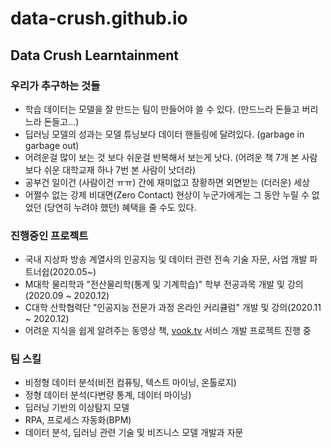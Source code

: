 # data-crush.github.io

## Data Crush Learntainment

### 우리가 추구하는 것들
* 학습 데이터는 모델을 잘 만드는 팀이 만들어야 쓸 수 있다. (만드느라 돈들고 버리느라 돈들고...)
* 딥러닝 모델의 성과는 모델 튜닝보다 데이터 핸들링에 달려있다. (garbage in garbage out)
* 어려운걸 많이 보는 것 보다 쉬운걸 반복해서 보는게 낫다. (어려운 책 7개 본 사람보다 쉬운 대학교재 하나 7번 본 사람이 낫더라)
* 공부건 일이건 (사람이건 ㅠㅠ) 간에 재미없고 장황하면 외면받는 (더러운) 세상
* 어쩔수 없는 강제 비대면(Zero Contact) 현상이 누군가에게는 그 동안 누릴 수 없었던 (당연히 누려야 했던) 혜택을 줄 수도 있다.

### 진행중인 프로젝트
* 국내 지상파 방송 계열사의 인공지능 및 데이터 관련 전속 기술 자문, 사업 개발 파트너쉽(2020.05~)
* M대학 물리학과 "전산물리학(통계 및 기계학습)" 학부 전공과목 개발 및 강의(2020.09 ~ 2020.12)
* C대학 산학협력단 "인공지능 전문가 과정 온라인 커리큘럼" 개발 및 강의(2020.11 ~ 2020.12)
* 어려운 지식을 쉽게 알려주는 동영상 책, [vook.tv](https://vook.tv) 서비스 개발 프로젝트 진행 중

### 팀 스킬
* 비정형 데이터 분석(비전 컴퓨팅, 텍스트 마이닝, 온톨로지)
* 정형 데이터 분석(다변량 통계, 데이터 마이닝)
* 딥러닝 기반의 이상탐지 모델
* RPA, 프로세스 자동화(BPM)
* 데이터 분석, 딥러닝 관련 기술 및 비즈니스 모델 개발과 자문
